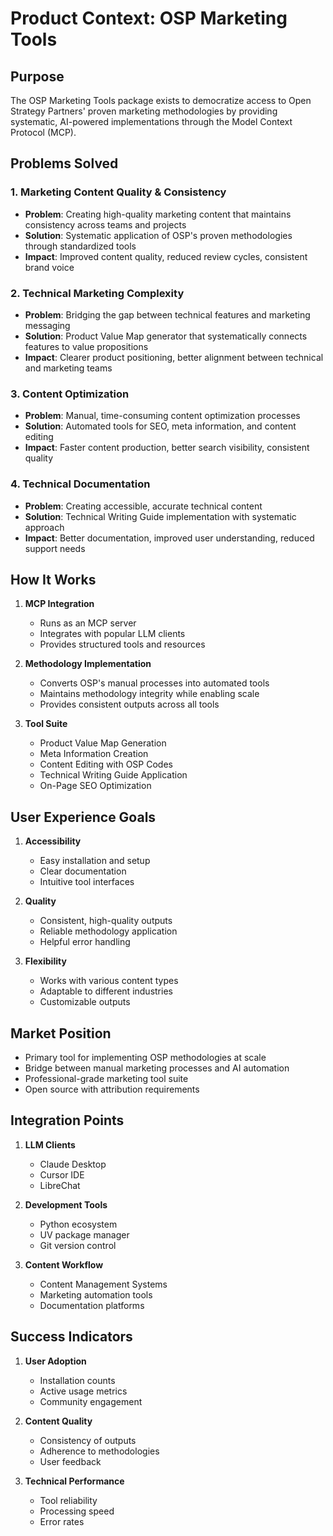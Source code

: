 # Product Context: OSP Marketing Tools

## Purpose
The OSP Marketing Tools package exists to democratize access to Open Strategy Partners' proven marketing methodologies by providing systematic, AI-powered implementations through the Model Context Protocol (MCP).

## Problems Solved

### 1. Marketing Content Quality & Consistency
- **Problem**: Creating high-quality marketing content that maintains consistency across teams and projects
- **Solution**: Systematic application of OSP's proven methodologies through standardized tools
- **Impact**: Improved content quality, reduced review cycles, consistent brand voice

### 2. Technical Marketing Complexity
- **Problem**: Bridging the gap between technical features and marketing messaging
- **Solution**: Product Value Map generator that systematically connects features to value propositions
- **Impact**: Clearer product positioning, better alignment between technical and marketing teams

### 3. Content Optimization
- **Problem**: Manual, time-consuming content optimization processes
- **Solution**: Automated tools for SEO, meta information, and content editing
- **Impact**: Faster content production, better search visibility, consistent quality

### 4. Technical Documentation
- **Problem**: Creating accessible, accurate technical content
- **Solution**: Technical Writing Guide implementation with systematic approach
- **Impact**: Better documentation, improved user understanding, reduced support needs

## How It Works
1. **MCP Integration**
   - Runs as an MCP server
   - Integrates with popular LLM clients
   - Provides structured tools and resources

2. **Methodology Implementation**
   - Converts OSP's manual processes into automated tools
   - Maintains methodology integrity while enabling scale
   - Provides consistent outputs across all tools

3. **Tool Suite**
   - Product Value Map Generation
   - Meta Information Creation
   - Content Editing with OSP Codes
   - Technical Writing Guide Application
   - On-Page SEO Optimization

## User Experience Goals
1. **Accessibility**
   - Easy installation and setup
   - Clear documentation
   - Intuitive tool interfaces

2. **Quality**
   - Consistent, high-quality outputs
   - Reliable methodology application
   - Helpful error handling

3. **Flexibility**
   - Works with various content types
   - Adaptable to different industries
   - Customizable outputs

## Market Position
- Primary tool for implementing OSP methodologies at scale
- Bridge between manual marketing processes and AI automation
- Professional-grade marketing tool suite
- Open source with attribution requirements

## Integration Points
1. **LLM Clients**
   - Claude Desktop
   - Cursor IDE
   - LibreChat
   
2. **Development Tools**
   - Python ecosystem
   - UV package manager
   - Git version control

3. **Content Workflow**
   - Content Management Systems
   - Marketing automation tools
   - Documentation platforms

## Success Indicators
1. **User Adoption**
   - Installation counts
   - Active usage metrics
   - Community engagement

2. **Content Quality**
   - Consistency of outputs
   - Adherence to methodologies
   - User feedback

3. **Technical Performance**
   - Tool reliability
   - Processing speed
   - Error rates
